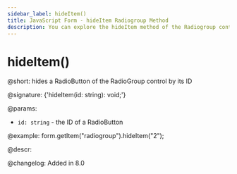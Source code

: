 ```yaml
---
sidebar_label: hideItem()
title: JavaScript Form - hideItem Radiogroup Method 
description: You can explore the hideItem method of the Radiogroup control of Form in the documentation of the DHTMLX JavaScript UI library. Browse developer guides and API reference, try out code examples and live demos, and download a free 30-day evaluation version of DHTMLX Suite 7.
---
```


# hideItem()

@short: hides a RadioButton of the RadioGroup control by its ID

@signature: {'hideItem(id: string): void;'}

@params:
- `id: string` - the ID of a RadioButton

@example:
form.getItem("radiogroup").hideItem("2"); 

@descr:

@changelog: Added in 8.0